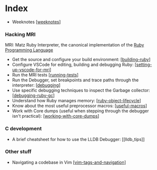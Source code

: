 # Index

* Weeknotes [[weeknotes]]

### Hacking MRI

MRI: Matz Ruby Interpreter, the canonical implementation of the [Ruby
Programming Language](https://www.ruby-lang.org)

* Get the source and configure your build environment: [[building-ruby]]
* Configure VSCode for editing, building and debugging Ruby:
  [[setting-up-vscode-for-mri]]
* Run the MRI tests [[running-tests]]
* Run the Debugger, set breakpoints and trace paths through the interpreter:
  [[debugging]]
* Use specific debugging techniques to inspect the Garbage collector:
  [[debugging-ruby-gc]]
* Understand how Ruby manages memory: [[ruby-object-lifecycle]]
* Know about the most useful preprocessor macros: [[useful-macros]]
* Work with Core dumps (useful when stepping through the debugger isn't
  practical): [[working-with-core-dumps]]

### C development

* A brief cheatsheet for how to use the LLDB Debugger: [[lldb_tips]]

### Other stuff

* Navigating a codebase in Vim [[vim-tags-and-navigation]]

[//begin]: # "Autogenerated link references for markdown compatibility"
[weeknotes]: weeknotes "Weeknotes"
[building-ruby]: building-ruby "Building Ruby"
[setting-up-vscode-for-mri]: setting-up-vscode-for-mri "Setting up VSCode for MRI development"
[running-tests]: running-tests "Running Tests"
[debugging]: debugging "Debugging"
[debugging-ruby-gc]: debugging-ruby-gc "Debugging Ruby GC"
[ruby-object-lifecycle]: ruby-object-lifecycle "Ruby Object/GC Lifecycle"
[useful-macros]: useful-macros "Useful Macros"
[working-with-core-dumps]: working-with-core-dumps "Working with Core Dumps"
[vim-tags-and-navigation]: vim-tags-and-navigation "Vim Tags and Navigation"
[//end]: # "Autogenerated link references"
